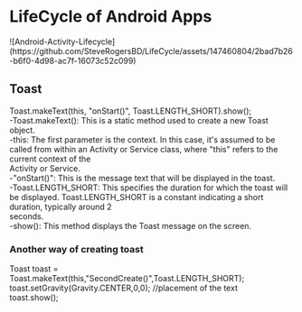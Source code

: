 <H1> LifeCycle of Android Apps</H1>
![Android-Activity-Lifecycle](https://github.com/SteveRogersBD/LifeCycle/assets/147460804/2bad7b26-b6f0-4d98-ac7f-16073c52c099)


<H2> Toast</H2>
Toast.makeText(this, "onStart()", Toast.LENGTH_SHORT).show(); <br>
-Toast.makeText(): This is a static method used to create a new Toast object. <br>
-this: The first parameter is the context. In this case, it's assumed to be called from within an Activity or Service class, where "this" refers to the current context of the <br> Activity or Service. <br>
-"onStart()": This is the message text that will be displayed in the toast. <br>
-Toast.LENGTH_SHORT: This specifies the duration for which the toast will be displayed. Toast.LENGTH_SHORT is a constant indicating a short duration, typically around 2 <br> seconds. <br>
-show(): This method displays the Toast message on the screen.<br>

<H3> Another way of creating toast</H3>
Toast toast = Toast.makeText(this,"SecondCreate()",Toast.LENGTH_SHORT); <br>
        toast.setGravity(Gravity.CENTER,0,0);  //placement of the text <br>
        toast.show(); <br>
